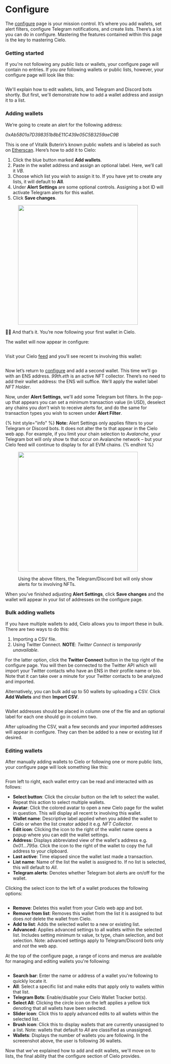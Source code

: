 # Configure

The [configure](https://app.cielo.finance/configure) page is your mission control. It’s where you add wallets, set alert filters, configure Telegram notifications, and create lists. There’s a lot you can do in configure. Mastering the features contained within this page is the key to mastering Cielo.

### Getting started

If you're not following any public lists or wallets, your configure page will contain no entries. If you _are_ following wallets or public lists, however, your configure page will look like this:

<figure><img src="../.gitbook/assets/Screenshot 2023-08-16 at 09.19.49.png" alt=""><figcaption></figcaption></figure>

We'll explain how to edit wallets, lists, and Telegram and Discord bots shortly. But first, we'll demonstrate how to add a wallet address and assign it to a list.

### Adding wallets

We’re going to create an alert for the following address:

_0xAb5801a7D398351b8bE11C439e05C5B3259aeC9B_

This is one of Vitalik Buterin’s known public wallets and is labeled as such on [Etherscan](https://etherscan.io/address/0xab5801a7d398351b8be11c439e05c5b3259aec9b). Here’s how to add it to Cielo:

1. Click the blue button marked **Add wallets**.
2. Paste in the wallet address and assign an optional label. Here, we’ll call it _VB_.
3. Choose which list you wish to assign it to. If you have yet to create any lists, it will default to **All**.
4. Under **Alert Settings** are some optional controls. Assigning a bot ID will activate Telegram alerts for this wallet.
5. Click **Save changes**.

<figure><img src="../.gitbook/assets/Screenshot 2023-08-16 at 09.21.19.png" alt="" width="375"><figcaption></figcaption></figure>

💁‍♀️ And that’s it. You’re now following your first wallet in Cielo.

The wallet will now appear in configure:

<figure><img src="../.gitbook/assets/Screenshot 2023-08-16 at 09.22.41.png" alt=""><figcaption></figcaption></figure>

Visit your Cielo [feed](https://app.cielo.finance/feed) and you’ll see recent tx involving this wallet:

<figure><img src="../.gitbook/assets/Screenshot 2023-06-10 at 10.58.31.png" alt=""><figcaption></figcaption></figure>

Now let’s return to [configure](https://app.cielo.finance/configure) and add a second wallet. This time we’ll go with an ENS address. _99th.eth_ is an active NFT collector. There’s no need to add their wallet address: the ENS will suffice. We'll apply the wallet label _NFT Holder_.

Now, under **Alert Settings**, we'll add some Telegram bot filters. In the pop-up that appears you can set a minimum transaction value (in USD), deselect any chains you _don’t_ wish to receive alerts for, and do the same for transaction types you wish to screen under **Alert Filter**.

{% hint style="info" %}
**Note:** Alert Settings only applies filters to your Telegram or Discord bots. It does not alter the tx that appear in the Cielo web app. For example, if you limit your chain selection to _Avalanche_, your Telegram bot will only show tx that occur on Avalanche network – but your Cielo feed will continue to display tx for all EVM chains.
{% endhint %}

<figure><img src="../.gitbook/assets/Screenshot 2023-08-16 at 09.25.39.png" alt="" width="375"><figcaption><p>Using the above filters, the Telegram/Discord bot will only show alerts for tx involving NFTs.</p></figcaption></figure>

When you’ve finished adjusting **Alert Settings**, click **Save changes** and the wallet will appear in your list of addresses on the configure page.

### Bulk adding wallets

If you have multiple wallets to add, Cielo allows you to import these in bulk. There are two ways to do this:

1. Importing a CSV file.
2. Using Twitter Connect. **NOTE**: _Twitter Connect is temporarily unavailable_.

For the latter option, click the **Twitter Connect** button in the top right of the configure page. You will then be connected to the Twitter API which will import your Twitter contacts who have an ENS in their profile name or bio. Note that it can take over a minute for your Twitter contacts to be analyzed and imported.

Alternatively, you can bulk add up to 50 wallets by uploading a CSV. Click **Add Wallets** and then **Import CSV**.

<figure><img src="../.gitbook/assets/Screenshot 2023-06-12 at 12.45.56.png" alt=""><figcaption></figcaption></figure>

Wallet addresses should be placed in column one of the file and an optional label for each one should go in column two.

After uploading the CSV, wait a few seconds and your imported addresses will appear in configure. They can then be added to a new or existing list if desired.

### Editing wallets

After manually adding wallets to Cielo or following one or more public lists, your configure page will look something like this:

<figure><img src="../.gitbook/assets/Screenshot 2023-08-16 at 09.31.33.png" alt=""><figcaption></figcaption></figure>

From left to right, each wallet entry can be read and interacted with as follows:

* **Select button**: Click the circular button on the left to select the wallet. Repeat this action to select multiple wallets.
* **Avatar**: Click the colored avatar to open a new Cielo page for the wallet in question. This will display all recent tx involving this wallet.
* **Wallet name**: Descriptive label applied when you added the wallet to Cielo or when the list creator added it e.g. _NFT Collector_.
* **Edit icon**: Clicking the icon to the right of the wallet name opens a popup where you can edit the wallet settings.
* **Address:** Displays abbreviated view of the wallet's address e.g. _0x01...795a_. Click the icon to the right of the wallet to copy the full address to your clipboard.
* **Last active**: Time elapsed since the wallet last made a transaction.
* **List name**: Name of the list the wallet is assigned to. If no list is selected, this will default to _All_.
* **Telegram alerts**: Denotes whether Telegram bot alerts are on/off for the wallet.

Clicking the select icon to the left of a wallet produces the following options:

<figure><img src="../.gitbook/assets/Screenshot 2023-08-16 at 09.44.41.png" alt=""><figcaption></figcaption></figure>

* **Remove**: Deletes this wallet from your Cielo web app and bot.
* **Remove from list**: Removes this wallet from the list it is assigned to but does _not_ delete the wallet from Cielo.
* **Add to list**: Adds the selected wallet to a new or existing list.
* **Advanced:** Applies advanced settings to all wallets within the selected list. Includes setting minimum tx value, tx type, chain selection, and bot selection. Note: advanced settings apply to Telegram/Discord bots only and _not_ the web app.

At the top of the configure page, a range of icons and menus are available for managing and editing wallets you're following:

<figure><img src="../.gitbook/assets/Screenshot 2023-06-12 at 12.56.33.png" alt=""><figcaption></figcaption></figure>

* **Search bar**: Enter the name or address of a wallet you're following to quickly locate it.
* **All**: Select a specific list and make edits that apply only to wallets within that list.
* **Telegram Bots**: Enable/disable your Cielo Wallet Tracker bot(s).
* **Select All**: Clicking the circle icon on the left applies a yellow tick denoting that all wallets have been selected.
* **Slider icon**: Click this to apply advanced edits to all wallets within the selected list.
* **Brush icon**: Click this to display wallets that are currently unassigned to a list. Note: wallets that default to _All_ are classified as unassigned.
* **Wallets**: Displays the number of wallets you are following. In the screeenshot above, the user is following 36 wallets.

Now that we've explained how to add and edit wallets, we'll move on to lists, the final ability that the configure section of Cielo provides.
